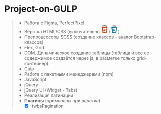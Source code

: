 # Project-on-GULP

> - Работа с Figma, PerfectPixel
> - Вёрстка HTML/CSS (включительно <img width="25" src="https://raw.githubusercontent.com/github/explore/80688e429a7d4ef2fca1e82350fe8e3517d3494d/topics/html/html.png">/<img width="25" src="https://raw.githubusercontent.com/github/explore/80688e429a7d4ef2fca1e82350fe8e3517d3494d/topics/css/css.png">)
> - Препроцессоры SCSS (создание классов - аналог Bootstrap-классов)
> - Flex, Grid
> - DOM. Динамическое создание таблицы (таблица и все ее содержимое создаётся через js, в разметке только grid-контейнер).
> - Gulp
> - Работа с пакетными менеджерами (npm)
> - JavaScript
> - jQuery
> - jQuery UI (Widget - Tabs)
> - Реализация пагинации
> - **Плагины** (_применены_ _при_ _вёрстке_)
>    - [x] twbsPagination
